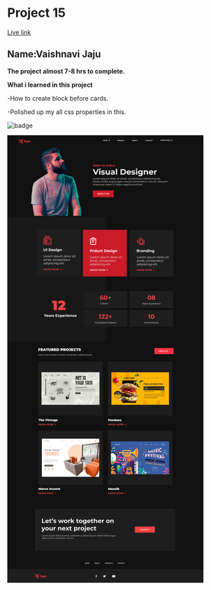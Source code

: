 # Project 15

[Live link](https://guileless-gecko-16759d.netlify.app)
## Name:Vaishnavi Jaju

**The project almost 7-8 hrs to complete.**

**What i learned in this project**

-How to create block before cards.

-Polished up my all css properties in this.

![badge](https://img.shields.io/badge/LearnCodeOnline-INeuron)

![image](./15.png)